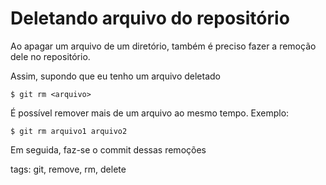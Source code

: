 # Deletando arquivo do repositório

Ao apagar um arquivo de um diretório, também é preciso fazer a remoção dele no repositório.

Assim, supondo que eu tenho um arquivo deletado
```
$ git rm <arquivo>
```
É possível remover mais de um arquivo ao mesmo tempo. Exemplo:
```
$ git rm arquivo1 arquivo2
```
Em seguida, faz-se o commit dessas remoções

tags: git, remove, rm, delete
